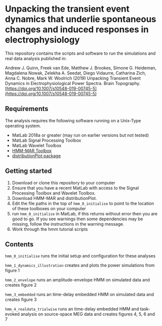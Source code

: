 # Unpacking the transient event dynamics that underlie spontaneous changes and induced responses in electrophysiology
This repository contains the scripts and software to run the simulations and real data analysis published in:

Andrew J. Quinn, Freek van Ede, Matthew J. Brookes, Simone G. Heideman, Magdalena Nowak, Zelekha A. Seedat, Diego Vidaurre, Catharina Zich, Anna C. Nobre, Mark W. Woolrich (2019) Unpacking Transient Event Dynamics in Electrophysiological Power Spectra. Brain Topography.
[https://doi.org/10.1007/s10548-019-00745-5](https://doi.org/10.1007/s10548-019-00745-5)

## Requirements

The analysis requires the following software running on a Unix-Type operating system.
 - MatLab 2018a or greater (may run on earlier versions but not tested)
 - MatLab Signal Processing Toolbox
 - MatLab Wavelet Toolbox
 - [HMM-MAR Toolbox](https://github.com/OHBA-analysis/HMM-MAR)
 - [distributionPlot package](https://uk.mathworks.com/matlabcentral/fileexchange/23661-violin-plots-for-plotting-multiple-distributions-distributionplot-m)

  ## Getting started
 1. Download or clone this repository to your computer
 2. Ensure that you have a recent MatLab with access to the Signal Processing Toolbox and Wavelet Toolbox.
 3. Download HMM-MAR and distributionPlot.
 4. Edit the file paths in the top of ```hmm_0_initialise``` to point to the location of these toolboxes on your computer
 5. run ```hmm_0_initialise``` in MatLab, if this returns without error then you are good to go. If you see warnings then some dependencies may be missing, follow the instructions in the warning message.
 6. Work through the hmm tutorial scripts

## Contents

```hmm_0_initialise``` runs the initial setup and configuration for these analyses

```hmm_1_dynamics_illustration``` creates and plots the power simulations from figure 1

```hmm_2_envelope``` runs an amplitude-envelope HMM on simulated data and creates figure 2

```hmm_3_embedded``` runs an time-delay embedded HMM on simulated data and creates figure 3

```hmm_4_realdata_trialwise``` runs an time-delay embedded HMM and task-evoked analysis on source-space MEG data and creates figures 4, 5, 6 and 7
